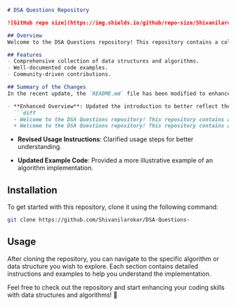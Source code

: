 ```markdown
# DSA Questions Repository

![GitHub repo size](https://img.shields.io/github/repo-size/Shivanilarokar/DSA-Questions-) ![GitHub contributors](https://img.shields.io/github/contributors/Shivanilarokar/DSA-Questions-) ![GitHub stars](https://img.shields.io/github/stars/Shivanilarokar/DSA-Questions?style=social)

## Overview
Welcome to the DSA Questions repository! This repository contains a collection of data structures and algorithms designed to help you excel in coding interviews and enhance your problem-solving skills.

## Features
- Comprehensive collection of data structures and algorithms.
- Well-documented code examples.
- Community-driven contributions.

## Summary of the Changes
In the recent update, the `README.md` file has been modified to enhance clarity and provide better guidance for users. The following changes were made:

- **Enhanced Overview**: Updated the introduction to better reflect the purpose of the repository.
  ```diff
  - Welcome to the DSA Questions repository! This repository contains a collection of data structures and algorithms designed to help you master coding interviews and improve your problem-solving skills.
  + Welcome to the DSA Questions repository! This repository contains a collection of data structures and algorithms designed to help you excel in coding interviews and enhance your problem-solving skills.
  ```

- **Revised Usage Instructions**: Clarified usage steps for better understanding.

- **Updated Example Code**: Provided a more illustrative example of an algorithm implementation.

## Installation
To get started with this repository, clone it using the following command:

```bash
git clone https://github.com/Shivanilarokar/DSA-Questions-
```

## Usage
After cloning the repository, you can navigate to the specific algorithm or data structure you wish to explore. Each section contains detailed instructions and examples to help you understand the implementation.

Feel free to check out the repository and start enhancing your coding skills with data structures and algorithms! 🚀
```